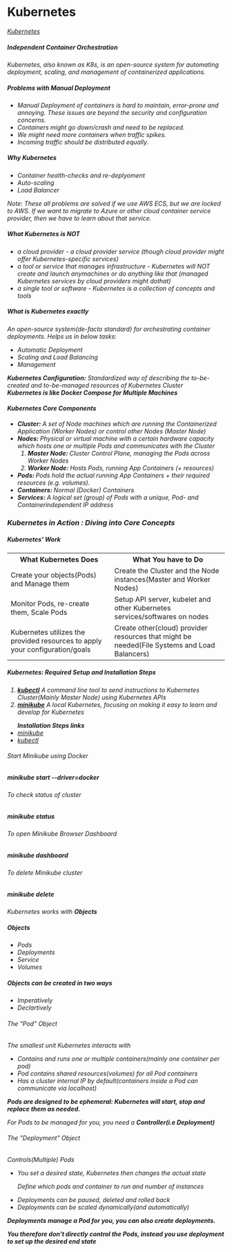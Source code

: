 # Kubernetes

<i>
<a href="https://kubernetes.io/">Kubernetes</a>
<h5>Independent Container Orchestration</h5>
<p>Kubernetes, also known as K8s, is an open-source system for automating deployment, scaling, and management of containerized applications.</p>

##### Problems with Manual Deployment

<ul>
<li>Manual Deployment of containers is hard to maintain, error-prone and annoying. These issues are beyond the security and configuration concerns.</li>
<li>Containers might go down/crash and need to be replaced.</li>
<li>We might need more containers when traffic spikes.</li>
<li>Incoming traffic should be distributed equally.</li>
</ul>

##### Why Kubernetes

<ul>
<li>Container health-checks and re-deplyoment</li>
<li>Auto-scaling</li>
<li>Load Balancer</li>
</ul>
<p>Note: These all problems are solved if we use AWS ECS, but we are locked to AWS. If we want to migrate to Azure or other cloud container service provider, then we have to learn about that service.</p>

##### What Kubernetes is NOT

<ul>
<li>a cloud provider - a cloud provider service (though cloud provider might offer Kubernetes-specific services)
</li>
<li>a tool or service that manages infrastructure - Kubernetes will NOT create and launch anymachines or do anything like that (managed Kubernetes services by cloud providers might dothat)</li>
<li>a single tool or software - Kubernetes is a collection of concepts and tools</li>
</ul>

##### What is Kubernetes exactly

An open-source system(de-facto standard) for orchestrating container deployments. Helps us in below tasks:

<ul>
<li>Automatic Deployment</li>
<li>Scaling and Load Balancing</li>
<li>Management</li>
</ul>
<b>Kubernetes Configuration:</b> <span>Standardized way of describing the to-be-created and to-be-managed resources of Kubernetes Cluster</span></br>
<b>Kubernetes is like Docker Compose for Multiple Machines</b>

#### Kubernetes Core Components

<ul>
<li><b>Cluster: </b>A set of Node machines which are running the Containerized
Application (Worker Nodes) or control other Nodes (Master Node)</li>
<li><b>Nodes: </b>Physical or virtual machine with a certain hardware capacity which
hosts one or multiple Pods and communicates with the Cluster
<ol>
<li><b>Master Node: </b>Cluster Control Plane, managing the Pods across Worker Nodes</li>
<li><b>Worker Node: </b>Hosts Pods, running App Containers (+ resources)</li>
</ol>
</li>
<li><b>Pods: </b>Pods hold the actual running App Containers + their required
resources (e.g. volumes).</li>
<li><b>Containers: </b>Normal (Docker) Containers</li>
<li><b>Services: </b>A logical set (group) of Pods with a unique, Pod- and Containerindependent
IP address</li>
</ul>

### Kubernetes in Action : Diving into Core Concepts

<h5> Kubernetes' Work</h5>
<table>
<tr>
<th>What Kubernetes Does</th>
<th>What You have to Do</th>
</tr>
<tr>
<td>Create your objects(Pods) and Manage them</td>
<td>Create the Cluster and the Node instances(Master and Worker Nodes)</td>
</tr>
<tr>
<td>Monitor Pods, re-create them, Scale Pods</td>
<td>Setup API server, kubelet and other Kubernetes services/softwares on nodes</td>
</tr>
<tr>
<td>Kubernetes utilizes the provided resources to apply your configuration/goals</td>
<td>Create other(cloud) provider resources that might be needed(File Systems and Load Balancers)</td>
</tr>
</table>

<h5>Kubernetes: Required Setup and Installation Steps</h5>
<ol>
<li><b><a href="https://kubernetes.io/docs/reference/kubectl/">kubectl</a></b> A command line tool to send instructions to Kubernetes Cluster(Mainly Master Node) using Kubernetes APIs</li>
<li><b><a href="https://minikube.sigs.k8s.io/docs/start/">minikube</a></b> A local Kubernetes, focusing on making it easy to learn and develop for Kubernetes</li>
</ol>

<ul>
<b>Installation Steps links</b>
<li><a href="https://minikube.sigs.k8s.io/docs/start/">minikube</a></li>
<li><a href="https://kubernetes.io/docs/tasks/tools/#install-on-windows-using-chocolatey-or-scoop">kubectl</a></li>
</ul>

<h6>Start Minikube using Docker</h6> 
<h5>minikube start --driver=docker</h5>
<h6>To check status of cluster</h6>
<h5>minikube status</h5>
<h6>To open Minikube Browser Dashboard</h6>
<h5>minikube dashboard</h5>
<h6>To delete Minikube cluster</h6>
<h5>minikube delete</h5>

<p>Kubernetes works with <b>Objects</b></p>
<h5>Objects</h5>
<ul>
<li>Pods</li>
<li>Deployments</li>
<li>Service</li>
<li>Volumes</li>
</ul>

<h5>Objects can be created in two ways</h5>
<ul>
<li>Imperatively</li>
<li>Declartively</li>
</ul>

<h6>The "Pod" Object</h6>
<p>The smallest unit Kubernetes interacts with</p>
<ul>
<li>Contains and runs one or multiple containers(mainly one container per pod)</li>
<li>Pod contains shared resources(volumes) for all Pod containers</li>
<li>Has a cluster internal IP by default(containers inside a Pod can communicate via localhost)</li>
</ul>
<p><b>Pods are designed to be ephemeral: Kubernetes will start, stop and replace them as needed.</b></p>
<p>For Pods to be managed for you, you need a <b>Controller(i.e Deployment)</b></p>

<h6>The "Deployment" Object</h6>
<p>Controls(Multiple) Pods</p>
<ul>
<li>You set a desired state, Kubernetes then changes the actual state
<p>Define which pods and container to run and number of instances</p</li>
<li>Deployments can be paused, deleted and rolled back</li>
<li>Deployments can be scaled dynamically(and automatically)</li>
</ul>
<p><b>Deployments manage a Pod for you, you can also create deployments.</b></p>
<p><b>You therefore don't directly control the Pods, instead you use deployment to set up the desired end state</b></p>
</i>
